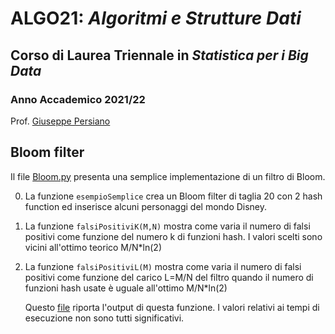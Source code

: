 # ALGO21: *Algoritmi e Strutture Dati* #
## Corso di Laurea Triennale in *Statistica per i Big Data* ##
### Anno Accademico 2021/22 ###

Prof. [Giuseppe Persiano](https://giuper.github.io)


## Bloom filter ##

Il file [Bloom.py](./Bloom.py) presenta una semplice implementazione
di un filtro di Bloom.

0.  La funzione  ```esempioSemplice``` crea un Bloom filter di taglia 20 
    con 2 hash function ed inserisce alcuni personaggi del mondo Disney.

1. La funzione ```falsiPositiviK(M,N)``` mostra come varia
il numero di falsi positivi come funzione del numero k di funzioni hash.
I valori scelti sono vicini all'ottimo teorico M/N*ln(2)


2. La funzione ```falsiPositiviL(M)``` mostra come
varia il numero di falsi positivi come funzione del carico L=M/N del filtro
quando il numero di funzioni hash usate &egrave; uguale all'ottimo
M/N*ln(2)

    Questo [file](FalsePositiveAtOptimum.txt) riporta l'output di questa
    funzione. I valori relativi ai tempi di esecuzione non sono tutti
    significativi.
